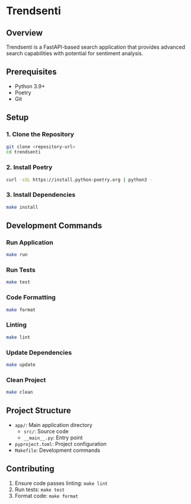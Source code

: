 # Trendsenti

## Overview
Trendsenti is a FastAPI-based search application that provides advanced search capabilities with potential for sentiment analysis.

## Prerequisites
- Python 3.9+
- Poetry
- Git

## Setup

### 1. Clone the Repository
```bash
git clone <repository-url>
cd trendsenti
```

### 2. Install Poetry
```bash
curl -sSL https://install.python-poetry.org | python3 -
```

### 3. Install Dependencies
```bash
make install
```

## Development Commands

### Run Application
```bash
make run
```

### Run Tests
```bash
make test
```

### Code Formatting
```bash
make format
```

### Linting
```bash
make lint
```

### Update Dependencies
```bash
make update
```

### Clean Project
```bash
make clean
```

## Project Structure
- `app/`: Main application directory
  - `src/`: Source code
  - `__main__.py`: Entry point
- `pyproject.toml`: Project configuration
- `Makefile`: Development commands

## Contributing
1. Ensure code passes linting: `make lint`
2. Run tests: `make test`
3. Format code: `make format`